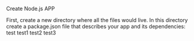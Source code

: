 
Create Node.js APP 

First, create a new directory where all the files would live. In this directory create a package.json file that describes your app and its dependencies:
test
test1
test2
test3
